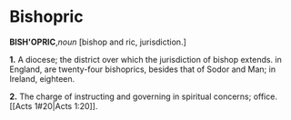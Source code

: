 # Bishopric

**BISH'OPRIC**,_noun_ \[bishop and ric, jurisdiction.\]

**1.** A diocese; the district over which the jurisdiction of bishop extends. in England, are twenty-four bishoprics, besides that of Sodor and Man; in Ireland, eighteen.

**2.** The charge of instructing and governing in spiritual concerns; office. [[Acts 1#20|Acts 1:20]].